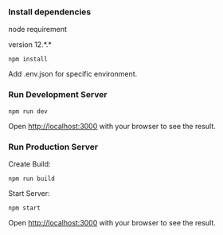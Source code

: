 ### Install dependencies

node requirement

version 12.\*.\*

```
npm install
```
Add .env.json for specific environment.

### Run Development Server

```
npm run dev
```

Open [http://localhost:3000](http://localhost:3000) with your browser to see the result.


### Run Production Server

Create Build:

```
npm run build
```

Start Server:

```
npm start
```
Open [http://localhost:3000](http://localhost:3000) with your browser to see the result.
